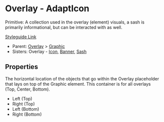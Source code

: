 # Overlay - AdaptIcon

Primitive: A collection used in the overlay (element) visuals, a sash is primarily informational, but can be interacted with as well.

[Styleguide Link](https://zpl.io/brG68rW)

- Parent: [Overlay](https://github.com/able-app/docs/blob/d689178b930c7095c750671b112985ac09eccd08/controls/%CE%B5%20elements/overlay/overlay.md) > [Graphic](https://github.com/able-app/docs/blob/8cd03de6556a6ec1dcd98dc8c2230863c5dba43c/controls/%CE%B5%20elements/graphic.md)
- Sisters: Overlay - [Icon](https://github.com/able-app/docs/blob/7486c8fa88811fddbd49b82001d919e42805712e/controls/%CE%B5%20elements/overlay/ol-icon.md), [Banner](https://github.com/able-app/docs/blob/7486c8fa88811fddbd49b82001d919e42805712e/controls/%CE%B5%20elements/overlay/ol-banner.md), [Sash](https://github.com/able-app/docs/blob/7486c8fa88811fddbd49b82001d919e42805712e/controls/%CE%B5%20elements/overlay/ol-sash.md)

## Properties

The horizontal location of the objects that go within the Overlay placeholder that lays on top of the Graphic element. This container is for all overlays (Top, Center, Bottom).

 - Left (Top)
 - Right (Top)
 - Left (Bottom)
 - Right (Bottom)